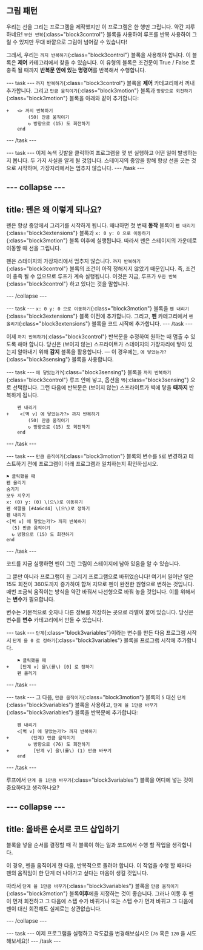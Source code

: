 ## 그림 패턴

우리는 선을 그리는 프로그램을 제작했지만 이 프로그램은 한 행만 그립니다. 약간 지루하네요! `무한 반복`{:class="block3control"} 블록을 사용하여 루프를 반복 사용하여 그릴 수 있지만 무대 바깥으로 그림이 넘어갈 수 있습니다!

그래서, 우리는 `까지 반복하기`{:class="block3control"} 블록을 사용해야 합니다. 이 블록은 **제어** 카테고리에서 찾을 수 있습니다. 이 유형의 블록은 조건문이 True / False 로 충족 될 때까지 **반복문 안에 있는 명령어**를 반복해서 수행합니다.

--- task --- `까지 반복하기`{:class="block3control"} 블록을 **제어** 카테고리에서 꺼내 추가합니다. 그리고 `만큼 움직이기`{:class="block3motion"} 블록과 `방향으로 회전하기`{:class="block3motion"} 블록을 아래와 같이 추가합니다:

```blocks3
+   <> 까지 반복하기 
        (50) 만큼 움직이기
        ↻ 방향으로 (15) 도 회전하기
    end
```

--- /task ---

--- task --- 이제 녹색 깃발을 클릭하여 프로그램을 몇 번 실행하고 어떤 일이 발생하는지 봅니다. 두 가지 사실을 알게 될 것입니다. 스테이지의 중앙을 향해 항상 선을 긋는 것으로 시작하며, 가장자리에서는 멈추지 않습니다. --- /task ---

--- collapse ---
---
title: 펜은 왜 이렇게 되나요?
---

펜은 항상 중앙에서 그리기를 시작하게 됩니다. 왜냐하면 첫 번째 **동작** 블록이 `펜 내리기`{:class="block3extensions"} 블록과 `x: 0 y: 0 으로 이동하기`{:class="block3motion"} 블록 이후에 실행됩니다. 따라서 펜은 스테이지의 가운데로 이동할 때 선을 그립니다.

펜은 스테이지의 가장자리에서 멈추지 않습니다. `까지 반복하기`{:class="block3control"} 블록의 조건이 아직 정해지지 않았기 때문입니다. 즉, 조건이 충족 될 수 없으므로 루프가 계속 실행됩니다. 이것은 지금, 루프가 `무한 반복`{:class="block3control"} 하고 있다는 것을 말합니다.

--- /collapse ---

--- task --- `x: 0 y: 0 으로 이동하기`{:class="block3motion"} 블록을 `펜 내리기`{:class="block3extensions"} 블록 이전에 추가합니다. 그리고, **펜** 카테고리에서 `펜 올리기`{:class="block3extensions"} 블록을 코드 시작에 추가합니다. --- /task ---

이제 `까지 반복하기`{:class="block3control"} 반복문을 수정하여 원하는 때 멈출 수 있도록 해야 합니다. 당신은 (보이지 않는) 스프라이트가 스테이지의 가장자리에 닿아 있는지 알아내기 위해 **감지** 블록을 활용합니다. — 이 경우에는, `에 닿았는가?`{:class="block3sensing"} 블록을 사용합니다.

--- task --- `에 닿았는가?`{:class="block3sensing"} 블록을 `까지 반복하기`{:class="block3control"} 루프 안에 넣고, 옵션을 `벽`{:class="block3sensing"} 으로 선택합니다. 그런 다음에 반복문은 (보이지 않는) 스프라이트가 벽에 닿을 **때까지** 반복하게 됩니다.

```blocks3
    펜 내리기
+    <[벽 v] 에 닿았는가?> 까지 반복하기 
        (50) 만큼 움직이기
        ↻ 방향으로 (15) 도 회전하기
    end
```

--- /task ---

--- task --- `만큼 움직이기`{:class="block3motion"} 블록의 변수를 `5`로 변경하고 테스트하기 전에 프로그램이 아래 프로그램과 일치하는지 확인하십시오.

```blocks3
⚑ 클릭했을 때
펜 올리기
숨기기
모두 지우기
x: (0) y: (0) \(으\)로 이동하기
펜 색깔을 [#4a6cd4] \(으\)로 정하기
펜 내리기
<[벽 v] 에 닿았는가?> 까지 반복하기 
  (5) 만큼 움직이기
  ↻ 방향으로 (15) 도 회전하기
end
```

--- /task ---

코드를 지금 실행하면 펜이 그린 그림이 스테이지에 남아 있음을 알 수 있습니다.

그 뿐만 아니라 프로그램이 원 그리기 프로그램으로 바뀌었습니다! 여기서 일어난 일은 15도 회전이 360도까지 증가하여 합쳐 지므로 펜이 완전한 원형으로 변하는 것입니다. 매번 조금씩 움직이는 방식을 약간 바꿔서 나선형으로 바꿔 놓을 것입니다. 이를 위해서는 **변수**가 필요합니다.

변수는 기본적으로 숫자나 다른 정보를 저장하는 곳으로 라벨이 붙어 있습니다. 당신은 변수를 **변수** 카테고리에서 만들 수 있습니다.

--- task --- `단계`{:class="block3variables"}이라는 변수를 만든 다음 프로그램 시작시 `단계 을 0 로 정하기`{:class="block3variables"} 블록을 프로그램 시작에 추가합니다.

```blocks3
    ⚑ 클릭했을 때
+    [단계 v] 을\(를\) [0] 로 정하기
    펜 올리기
```

--- /task ---

--- task --- 그 다음, `만큼 움직이기`{:class="block3motion"} 블록의 `5` 대신 `단계`{:class="block3variables"} 블록을 사용하고, `단계 을 1만큼 바꾸기`{:class="block3variables"} 블록을 반복문에 추가합니다:

```blocks3
    펜 내리기
    <[벽 v] 에 닿았는가?> 까지 반복하기 
+        (단계) 만큼 움직이기
        ↻ 방향으로 (76) 도 회전하기
+         [단계 v] 을\(를\) (1) 만큼 바꾸기
    end
```

--- /task ---

루프에서 `단계 을 1만큼 바꾸기`{:class="block3variables"} 블록을 어디에 넣는 것이 중요하다고 생각하나요?

--- collapse ---
---
title: 올바른 순서로 코드 삽입하기
---

블록을 넣을 순서를 결정할 때 각 블록이 하는 일과 코드에서 수행 할 작업을 생각합니다.

이 경우, 펜을 움직이게 한 다음, 반복적으로 돌려야 합니다. 이 작업을 수행 할 때마다 펜의 움직임이 한 단계 더 나아가고 싶다는 마음이 생길 것입니다.

따라서 `단계 을 1만큼 바꾸기`{:class="block3variables"} 블록을 `만큼 움직이기`{:class="block3motion"} 블록**이후**에을 지정하는 것이 좋습니다. 그러나 이동 후 펜이 먼저 회전하고 그 다음에 스텝 수가 바뀌거나 또는 스텝 수가 먼저 바뀌고 그 다음에 펜이 대신 회전해도 실제로는 상관없습니다.

--- /collapse ---

--- task --- 이제 프로그램을 실행하고 각도값을 변경해보십시오 (`76` 혹은 `120` 을 시도해보세요)! --- /task ---